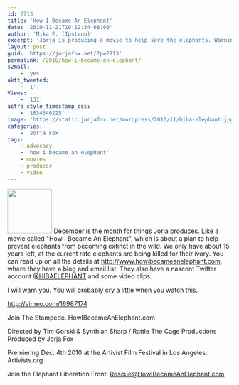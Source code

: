 ```yaml
---
id: 2713
title: 'How I Became An Elephant'
date: '2010-11-21T10:12:34-08:00'
author: 'Mika E. (Ipstenu)'
excerpt: 'Jorja is producing a movie to help save the elephants. Warning: The video will probably make you cry.'
layout: post
guid: 'https://jorjafox.net/?p=2713'
permalink: /2010/how-i-became-an-elephant/
s2mail:
    - 'yes'
aktt_tweeted:
    - '1'
Views:
    - '131'
astra_style_timestamp_css:
    - '1634346225'
image: 'https://static.jorjafox.net/wordpress/2010/11/hiba-elephant.jpg'
categories:
    - 'Jorja Fox'
tags:
    - advocacy
    - 'how i became an elephant'
    - movies
    - producer
    - video
---
```


<img src="//static.jorjafox.net/wordpress/2010/11/hiba-elephant-100x100.jpg" alt="" title="hiba-elephant" width="100" height="100" class="alignleft size-thumbnail wp-image-2714" /> December is the month for things Jorja produces.  Like a movie called "How I Became An Elephant", which is about a plan to help prevent elephants from becoming extinct in the wild.  We only have about 15 years left, at the current rate elephants are being killed for their ivory. You can read up on all the details at <a href="http://www.howibecameanelephant.com">http://www.howibecameanelephant.com</a>, where they have a blog and email list.  They also have a nascent Twitter account <a href="http://twitter.com/HIBAELEPHANT">@HIBAELEPHANT</a> and some video clips.

I will warn you.  You will probably cry a little when you watch this.

http://vimeo.com/16987174

Join The Stampede. HowIBecameAnElephant.com

Directed by Tim Gorski & Synthian Sharp / Rattle The Cage Productions
Produced by Jorja Fox

Premiering Dec. 4th 2010 at the Artivist Film Festival in Los Angeles: Artivists.org

Join the Elephant Liberation Front: Rescue@HowIBecameAnElephant.com